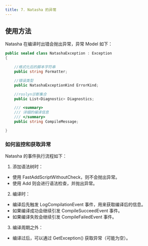 ```yaml
---
title: 7. Natasha 的异常
---
```


## 使用方法

Natasha 在编译时出错会抛出异常，异常 Model 如下：

```cs
public sealed class NatashaException : Exception
{

    //格式化后的脚本字符串
    public string Formatter;

    //错误类型
    public NatashaExceptionKind ErrorKind;

    //roslyn诊断集合
    public List<Diagnostic> Diagnostics;

    /// <summary>
    /// 详细的编译信息
    /// </summary>
    public string CompileMessage;

}
```

### 如何监控和获取异常

Natasha 的事件执行流程如下：

1. 添加语法树时：

- 使用 FastAddScriptWithoutCheck，则不会抛出异常。
- 使用 Add 则会进行语法检查，并抛出异常。

2. 编译时：

- 编译后先触发 LogCompilationEvent 事件，用来获取编译后的信息。
- 如果编译成功会继续引发 CompileSucceedEvent 事件。
- 如果编译失败会继续引发 CompileFailedEvent 事件。

3. 编译周期之外：

- 编译过后，可以通过 GetException() 获取异常（可能为空）。
